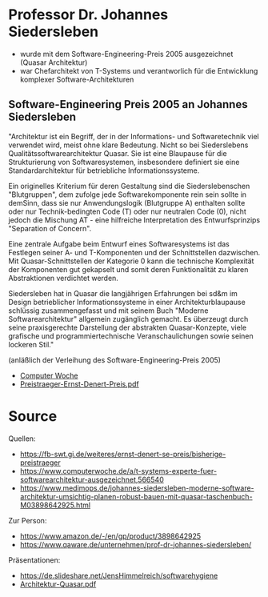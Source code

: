 # Professor Dr. Johannes Siedersleben

* wurde mit dem Software-Engineering-Preis 2005 ausgezeichnet (Quasar Architektur)
* war Chefarchitekt von T-Systems und verantworlich für die Entwicklung komplexer Software-Architekturen


## Software-Engineering Preis 2005 an Johannes Siedersleben

"Architektur ist ein Begriff, der in der Informations- und Softwaretechnik viel verwendet wird, meist ohne klare Bedeutung. Nicht so bei Siederslebens Qualitätssoftwarearchitektur Quasar. Sie ist eine Blaupause für die Strukturierung von Softwaresystemen, insbesondere definiert sie eine Standardarchitektur für betriebliche Informationssysteme.

Ein originelles Kriterium für deren Gestaltung sind die Siederslebenschen "Blutgruppen", dem zufolge jede Softwarekomponente rein sein sollte in demSinn, dass sie nur Anwendungslogik (Blutgruppe A) enthalten sollte oder nur Technik-bedingten Code (T) oder nur neutralen Code (0), nicht jedoch die Mischung AT - eine hilfreiche Interpretation des Entwurfsprinzips "Separation of Concern".

Eine zentrale Aufgabe beim Entwurf eines Softwaresystems ist das Festlegen seiner A- und T-Komponenten und der Schnittstellen dazwischen. Mit Quasar-Schnittstellen der Kategorie 0 kann die technische Komplexität der Komponenten gut gekapselt und somit deren Funktionalität zu klaren Abstraktionen verdichtet werden.

Siedersleben hat in Quasar die langjährigen Erfahrungen bei sd&m im Design betrieblicher Informationssysteme in einer Architekturblaupause schlüssig zusammengefasst und mit seinem Buch "Moderne Softwarearchitektur" allgemein zugänglich gemacht. Es überzeugt durch seine praxisgerechte Darstellung der abstrakten Quasar-Konzepte, viele grafische und programmiertechnische Veranschaulichungen sowie seinen lockeren Stil."

(anläßlich der Verleihung des Software-Engineering-Preis 2005)

* [Computer Woche](img/Meldung.pdf)
* [Preistraeger-Ernst-Denert-Preis.pdf](img/Preistraeger-Ernst-Denert-Preis.pdf)


# Source

Quellen:
* https://fb-swt.gi.de/weiteres/ernst-denert-se-preis/bisherige-preistraeger
* https://www.computerwoche.de/a/t-systems-experte-fuer-softwarearchitektur-ausgezeichnet,566540
* https://www.medimops.de/johannes-siedersleben-moderne-software-architektur-umsichtig-planen-robust-bauen-mit-quasar-taschenbuch-M03898642925.html

Zur Person:
* https://www.amazon.de/-/en/gp/product/3898642925
* https://www.qaware.de/unternehmen/prof-dr-johannes-siedersleben/

Präsentationen:
* https://de.slideshare.net/JensHimmelreich/softwarehygiene
* [Architektur-Quasar.pdf](img/Architektur-Quasar.pdf)

